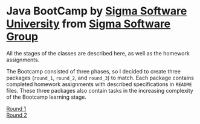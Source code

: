 # Java BootCamp by [Sigma Software University](https://university.sigma.software/en/) from [Sigma Software Group](https://sigma.software/)

All the stages of the classes are described here, as well as the homework assignments.

The Bootcamp consisted of three phases, so I decided to create three packages (`round_1`, `round_2`, and `round_3`) to match.
Each package contains completed homework assignments with described specifications in `README` files.
These three packages also contain tasks in the increasing complexity of the Bootcamp learning stage.

[Round 1](src/main/java/round_1) <br>
[Round 2](src/main/java/round_2) <br>
